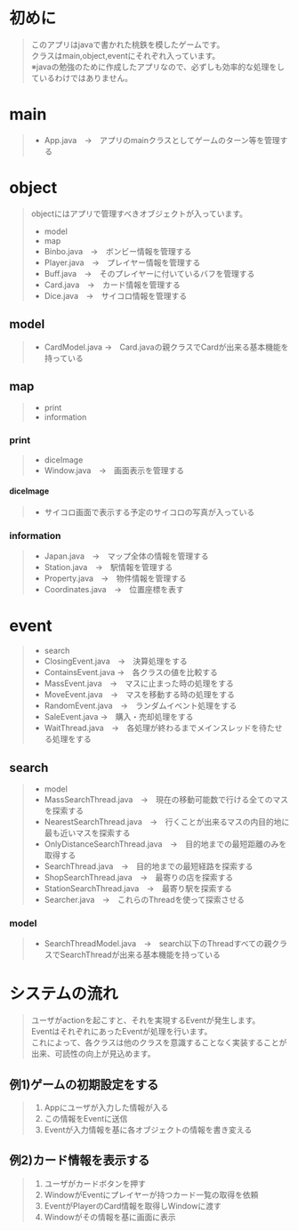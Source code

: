 # 初めに
> このアプリはjavaで書かれた桃鉄を模したゲームです。<br>
> クラスはmain,object,eventにそれぞれ入っています。<br>
> ※javaの勉強のために作成したアプリなので、必ずしも効率的な処理をしているわけではありません。<br>

# main
> * App.java　→　アプリのmainクラスとしてゲームのターン等を管理する

# object
> objectにはアプリで管理すべきオブジェクトが入っています。<br>
> * model
> * map
> * Binbo.java　→　ボンビー情報を管理する
> * Player.java　→　プレイヤー情報を管理する
> * Buff.java　→　そのプレイヤーに付いているバフを管理する
> * Card.java　→　カード情報を管理する
> * Dice.java　→　サイコロ情報を管理する
## model
> * CardModel.java →　Card.javaの親クラスでCardが出来る基本機能を持っている
## map
> * print
> * information
### print
> * diceImage
> * Window.java　→　画面表示を管理する
#### diceImage
> * サイコロ画面で表示する予定のサイコロの写真が入っている
### information
> * Japan.java　→　マップ全体の情報を管理する
> * Station.java　→　駅情報を管理する
> * Property.java　→　物件情報を管理する
> * Coordinates.java　→　位置座標を表す

# event
> * search
> * ClosingEvent.java　→　決算処理をする
> * ContainsEvent.java →　各クラスの値を比較する
> * MassEvent.java　→　マスに止まった時の処理をする
> * MoveEvent.java　→　マスを移動する時の処理をする
> * RandomEvent.java　→　ランダムイベント処理をする
> * SaleEvent.java →　購入・売却処理をする
> * WaitThread.java　→　各処理が終わるまでメインスレッドを待たせる処理をする
## search
> * model
> * MassSearchThread.java　→　現在の移動可能数で行ける全てのマスを探索する
> * NearestSearchThread.java　→　行くことが出来るマスの内目的地に最も近いマスを探索する
> * OnlyDistanceSearchThread.java　→　目的地までの最短距離のみを取得する
> * SearchThread.java　→　目的地までの最短経路を探索する
> * ShopSearchThread.java　→　最寄りの店を探索する
> * StationSearchThread.java　→　最寄り駅を探索する
> * Searcher.java　→　これらのThreadを使って探索させる
### model
> * SearchThreadModel.java　→　search以下のThreadすべての親クラスでSearchThreadが出来る基本機能を持っている

# システムの流れ
> ユーザがactionを起こすと、それを実現するEventが発生します。<br>
> EventはそれぞれにあったEventが処理を行います。<br>
> これによって、各クラスは他のクラスを意識することなく実装することが出来、可読性の向上が見込めます。<br>

## 例1)ゲームの初期設定をする
> 1) Appにユーザが入力した情報が入る
> 2) この情報をEventに送信
> 3) Eventが入力情報を基に各オブジェクトの情報を書き変える

## 例2)カード情報を表示する
> 1) ユーザがカードボタンを押す
> 2) WindowがEventにプレイヤーが持つカード一覧の取得を依頼
> 3) EventがPlayerのCard情報を取得しWindowに渡す
> 4) Windowがその情報を基に画面に表示
